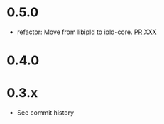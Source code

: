 # 0.5.0
- refactor: Move from libipld to ipld-core. [PR XXX](https://github.com/dariusc93/rust-ipfs/pull/XXX)

# 0.4.0

# 0.3.x
- See commit history